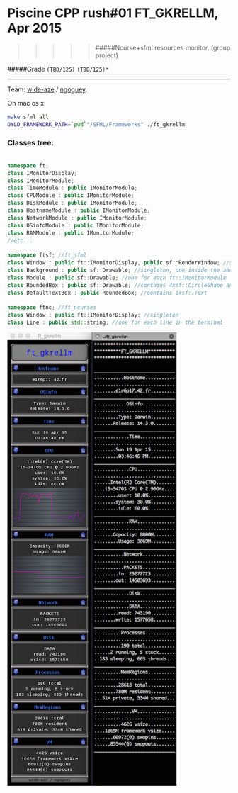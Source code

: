 # Piscine CPP rush#01 FT_GKRELLM, Apr 2015
>>>>> #####Ncurse+sfml resources monitor. (group project)

#####Grade ``(TBD/125)`` ``(TBD/125)*``
--------  -----------------------

Team: [wide-aze](https://github.com/wide-aze) / [ngoguey](https://github.com/Ngoguey42).

On mac os x:
```sh
make sfml all
DYLD_FRAMEWORK_PATH=`pwd`"/SFML/Frameworks" ./ft_gkrellm
```

### Classes tree:
```cpp

namespace ft;
class IMonitorDisplay;
class IMonitorModule;
class TimeModule : public IMonitorModule;
class CPUModule : public IMonitorModule;
class DiskModule : public IMonitorModule;
class HostnameModule : public IMonitorModule;
class NetworkModule : public IMonitorModule;
class OSinfoModule : public IMonitorModule;
class RAMModule : public IMonitorModule;
//etc...

namespace ftsf; //ft_sfml
class Window : public ft::IMonitorDisplay, public sf::RenderWindow; //singleton
class Background : public sf::Drawable; //singleton, one inside the above Window class
class Module : public sf::Drawable; //one for each ft::IMonitorModule
class RoundedBox : public sf::Drawable; //contains 4xsf::CircleShape and 1xsf::ConvexShape
class DefaultTextBox : public RoundedBox; //contains 1xsf::Text

namespace ftnc; //ft_ncurses
class Window : public ft::IMonitorDisplay; //singleton
class Line : public std::string; //one for each line in the terminal
```

![ft_gkrellm](./screenshot.png)
<br>
 
<br><br><br><br><br><br><br><br>
